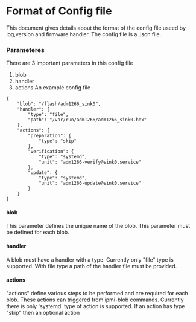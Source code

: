 # Format of Config file

This document gives details about the format of the config file useed by log,version and firmware handler. The config file is a .json file.

### Parameteres

There are 3 important parameters in this config file
1. blob
2. handler
3. actions
An example config file -

```
{
    "blob": "/flash/adm1266_sink0",
    "handler": {
        "type": "file",
        "path": "/var/run/adm1266/adm1266_sink0.hex"
    },
    "actions": {
        "preparation": {
            "type": "skip"
        },
        "verification": {
            "type": "systemd",
            "unit": "adm1266-verify@sink0.service"
        },
        "update": {
            "type": "systemd",
            "unit": "adm1266-update@sink0.service"
        }
    }
}
```

#### blob
This parameter defines the unique name of the blob. This parameter must be defined for each blob.

#### handler
A blob must have a handler with a type. Currently only "file" type is supported. With file type a path of the handler file must be provided.

#### actions
"actions" define various steps to be performed and are required for each blob. These actions can triggered from ipmi-blob commands. Currently there is only 'systemd' type of action is supported. If an action has type "skip" then an optional action